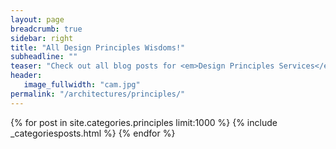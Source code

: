 ```yaml
---
layout: page
breadcrumb: true
sidebar: right
title: "All Design Principles Wisdoms!"
subheadline: ""
teaser: "Check out all blog posts for <em>Design Principles Services</em>. Click on a headline to read the teaser."
header:
   image_fullwidth: "cam.jpg"
permalink: "/architectures/principles/"
---
```

{% for post in site.categories.principles limit:1000 %}
  {% include  _categoriesposts.html %}
{% endfor %}
